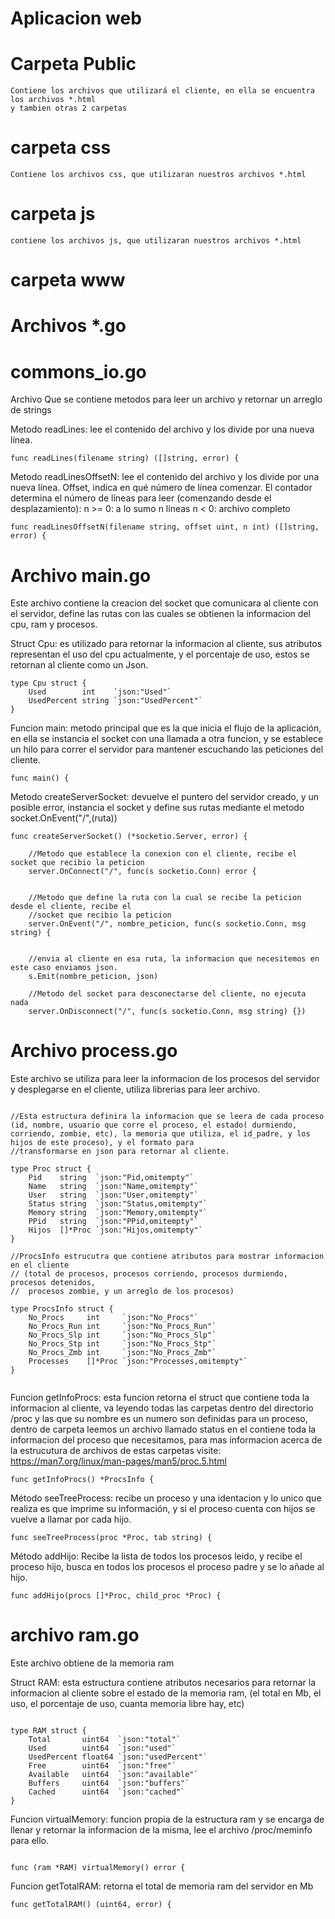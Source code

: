 # Aplicacion web

# Carpeta Public
    Contiene los archivos que utilizará el cliente, en ella se encuentra los archivos *.html 
    y tambien otras 2 carpetas
# carpeta css
    Contiene los archivos css, que utilizaran nuestros archivos *.html
# carpeta js
    contiene los archivos js, que utilizaran nuestros archivos *.html

# carpeta www

# Archivos *.go

# commons_io.go

Archivo Que se contiene metodos para leer un archivo y retornar un arreglo de strings


Metodo readLines: lee el contenido del archivo y los divide por una nueva línea.

```golang
func readLines(filename string) ([]string, error) {
```

Metodo readLinesOffsetN: lee el contenido del archivo y los divide por una nueva línea.
Offset, indica en qué número de línea comenzar.
El contador determina el número de líneas para leer (comenzando desde el desplazamiento):
   n >= 0: a lo sumo n líneas
   n < 0: archivo completo

```golang
func readLinesOffsetN(filename string, offset uint, n int) ([]string, error) {
```

# Archivo main.go

Este archivo contiene la creacion del socket que comunicara al cliente con el servidor, define las rutas con las cuales se obtienen la informacion del cpu, ram y procesos.

Struct Cpu: es utilizado para retornar la informacion al cliente, sus atributos representan el uso del cpu actualmente, y el porcentaje de uso, estos se retornan al cliente como un Json.

```golang
type Cpu struct {
	Used        int    `json:"Used"`
	UsedPercent string `json:"UsedPercent"`
}
```

Funcion main: metodo principal que es la que inicia el flujo de la aplicación, en ella se
instancia el socket con una llamada a otra funcion, y se establece un hilo para correr el
servidor para mantener escuchando las peticiones del cliente.

```golang
func main() {
```

Metodo createServerSocket: devuelve el puntero del servidor creado, y un posible error,
instancia el socket y define sus rutas mediante el metodo socket.OnEvent("/",(ruta))

```golang
func createServerSocket() (*socketio.Server, error) {

    //Metodo que establece la conexion con el cliente, recibe el socket que recibio la peticion
    server.OnConnect("/", func(s socketio.Conn) error {


    //Metodo que define la ruta con la cual se recibe la peticion desde el cliente, recibe el
    //socket que recibio la peticion
    server.OnEvent("/", nombre_peticion, func(s socketio.Conn, msg string) {
    
    
    //envia al cliente en esa ruta, la informacion que necesitemos en este caso enviamos json.
    s.Emit(nombre_peticion, json)

    //Metodo del socket para desconectarse del cliente, no ejecuta nada
    server.OnDisconnect("/", func(s socketio.Conn, msg string) {})
```


# Archivo process.go
 Este archivo se utiliza para leer la informacion de los procesos del servidor y desplegarse
 en el cliente, utiliza librerias para leer archivo.



```golang

//Esta estructura definira la informacion que se leera de cada proceso (id, nombre, usuario que corre el proceso, el estado( durmiendo, corriendo, zombie, etc), la memoria que utiliza, el id_padre, y los hijos de este proceso), y el formato para 
//transformarse en json para retornar al cliente.

type Proc struct {
	Pid    string  `json:"Pid,omitempty"`
	Name   string  `json:"Name,omitempty"`
	User   string  `json:"User,omitempty"`
	Status string  `json:"Status,omitempty"`
	Memory string  `json:"Memory,omitempty"`
	PPid   string  `json:"PPid,omitempty"`
	Hijos  []*Proc `json:"Hijos,omitempty"`
}

//ProcsInfo estrucutra que contiene atributos para mostrar informacion en el cliente
// (total de procesos, procesos corriendo, procesos durmiendo, procesos detenidos, 
//  procesos zombie, y un arreglo de los procesos) 

type ProcsInfo struct {
	No_Procs     int     `json:"No_Procs"`
	No_Procs_Run int     `json:"No_Procs_Run"`
	No_Procs_Slp int     `json:"No_Procs_Slp"`
	No_Procs_Stp int     `json:"No_Procs_Stp"`
	No_Procs_Zmb int     `json:"No_Procs_Zmb"`
	Processes    []*Proc `json:"Processes,omitempty"`
}


```


Funcion getInfoProcs: esta funcion retorna el struct que contiene toda la informacion al 
cliente, va leyendo todas las carpetas dentro del directorio /proc y las que su nombre es
un numero son definidas para un proceso, dentro de carpeta leemos un archivo llamado status
en el contiene toda la informacion del proceso que necesitamos, para mas informacion acerca
de la estrucutura de archivos de estas carpetas visite: https://man7.org/linux/man-pages/man5/proc.5.html 

```golang
func getInfoProcs() *ProcsInfo {
```

Método seeTreeProcess: recibe un proceso y una identacion y lo unico que realiza es que
imprime su información, y si el proceso cuenta con hijos se vuelve a llamar por cada hijo.


```golang
func seeTreeProcess(proc *Proc, tab string) {
```

Método addHijo: Recibe la lista de todos los procesos leido, y recibe el proceso hijo, 
busca en todos los procesos el proceso padre y se lo añade al hijo.


```golang
func addHijo(procs []*Proc, child_proc *Proc) {
```

# archivo ram.go

Este archivo obtiene de la memoria ram


Struct RAM: esta estructura contiene atributos necesarios para retornar la informacion al 
cliente sobre el estado de la memoria ram, (el total en Mb, el uso, el porcentaje de uso, 
cuanta memoria libre hay, etc)

```golang

type RAM struct {
	Total       uint64  `json:"total"`
	Used        uint64  `json:"used"`
	UsedPercent float64 `json:"usedPercent"`
	Free        uint64  `json:"free"`
	Available   uint64  `json:"available"`
	Buffers     uint64  `json:"buffers"`
	Cached      uint64  `json:"cached"`
}

```


Funcion virtualMemory: funcion propia de la estructura ram y se encarga de llenar y retornar
la informacion de la misma, lee el archivo /proc/meminfo para ello.

```golang

func (ram *RAM) virtualMemory() error {

```


Funcion getTotalRAM: retorna el total de memoria ram del servidor en Mb

```golang
func getTotalRAM() (uint64, error) {
```